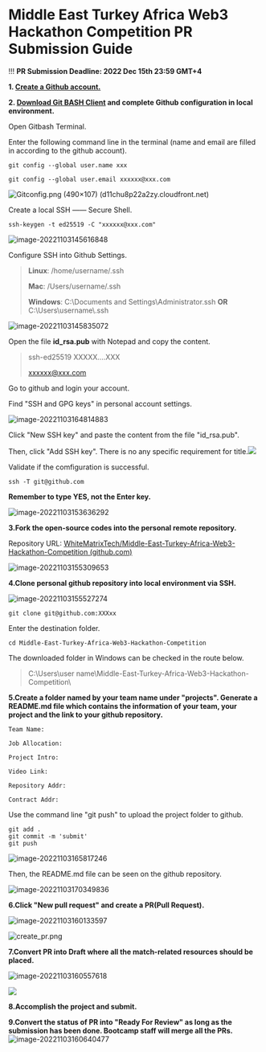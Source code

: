 # Middle East Turkey Africa Web3 Hackathon Competition PR Submission Guide

!!!  **PR Submission Deadline: 2022 Dec 15th 23:59 GMT+4**

**1. [Create a Github account.](https://github.com/)**

**2. [Download Git BASH Client](https://gitforwindows.org/) and complete Github configuration in local environment.**

   Open Gitbash Terminal.

   Enter the following command line in the terminal (name and email are filled in according to the github account).

    git config --global user.name xxx
       
    git config --global user.email xxxxxx@xxx.com

![Gitconfig.png (490×107) (d11chu8p22a2zy.cloudfront.net)](https://d11chu8p22a2zy.cloudfront.net/Middle-East-Turkey-Africa-Web3-Hackathon-Competition/Gitconfig.png)

   Create a local SSH —— Secure Shell.

    ssh-keygen -t ed25519 -C "xxxxxx@xxx.com"
![image-20221103145616848](https://d11chu8p22a2zy.cloudfront.net/Middle-East-Turkey-Africa-Web3-Hackathon-Competition/image-20221103145616848.png)

   Configure SSH into Github Settings.

> **Linux**: /home/username/.ssh
>
> **Mac**:  /Users/username/.ssh
>
> **Windows**: C:\Documents and Settings\Administrator\.ssh **OR** C:\Users\username\\.ssh


![image-20221103145835072](https://d11chu8p22a2zy.cloudfront.net/Middle-East-Turkey-Africa-Web3-Hackathon-Competition/image-20221103145835072.png)


Open the file **id_rsa.pub** with Notepad and copy the content.
> ssh-ed25519 XXXXX....XXX
>
> xxxxxx@xxx.com

   Go to github and login your account.

   Find "SSH and GPG keys" in personal account settings.

![image-20221103164814883](https://d11chu8p22a2zy.cloudfront.net/Middle-East-Turkey-Africa-Web3-Hackathon-Competition/image-20221103164814883.png)

   Click "New SSH key" and paste the content from the file "id_rsa.pub". 

   Then, click "Add SSH key". There is no any specific requirement for title.![](https://d11chu8p22a2zy.cloudfront.net/SSH+and+GPG+keys.png)

Validate if the comfiguration is successful.

    ssh -T git@github.com

**Remember to type YES, not the Enter key.**

![image-20221103153636292](https://d11chu8p22a2zy.cloudfront.net/Middle-East-Turkey-Africa-Web3-Hackathon-Competition/image-20221103153636292.png)

**3.Fork the open-source codes into the personal remote repository.**

Repository URL: [WhiteMatrixTech/Middle-East-Turkey-Africa-Web3-Hackathon-Competition (github.com)](https://github.com/WhiteMatrixTech/Middle-East-Turkey-Africa-Web3-Hackathon-Competition)

![image-20221103155309653](https://d11chu8p22a2zy.cloudfront.net/Middle-East-Turkey-Africa-Web3-Hackathon-Competition/image-20221103155309653.png)

**4.Clone personal github repository into local environment via SSH.**

![image-20221103155527274](https://d11chu8p22a2zy.cloudfront.net/Middle-East-Turkey-Africa-Web3-Hackathon-Competition/image-20221103155527274.png)

    git clone git@github.com:XXXxx

  Enter the destination folder.

``` 
cd Middle-East-Turkey-Africa-Web3-Hackathon-Competition
```

  The downloaded folder in Windows can be checked in the route below.

> C:\Users\user name\Middle-East-Turkey-Africa-Web3-Hackathon-Competition\

**5.Create a folder named by your team name under "projects". Generate a README.md file which contains the information of your team, your project and the link to your github repository.**

	Team Name:
	
	Job Allocation:
	
	Project Intro:
	
	Video Link:
	
	Repository Addr:
	
	Contract Addr:

Use the command line "git push" to upload the project folder to github.

    git add .
    git commit -m 'submit'
    git push 

![image-20221103165817246](https://d11chu8p22a2zy.cloudfront.net/Middle-East-Turkey-Africa-Web3-Hackathon-Competition/image-20221103165817246.png)

  Then, the README.md file can be seen on the github repository.

![image-20221103170349836](https://d11chu8p22a2zy.cloudfront.net/Middle-East-Turkey-Africa-Web3-Hackathon-Competition/image-20221103170349836.png)

**6.Click "New pull request" and create a PR(Pull Request).**

![image-20221103160133597](https://d11chu8p22a2zy.cloudfront.net/Middle-East-Turkey-Africa-Web3-Hackathon-Competition/image-20221103160133597.png)

![create_pr.png](https://d11chu8p22a2zy.cloudfront.net/Middle-East-Turkey-Africa-Web3-Hackathon-Competition/create_pr.png)

**7.Convert PR into Draft where all the match-related resources should be placed.**

![image-20221103160557618](https://d11chu8p22a2zy.cloudfront.net/Middle-East-Turkey-Africa-Web3-Hackathon-Competition/image-20221103160557618.png)

![](	
https://d3f4u6mt7x0ttm.cloudfront.net/8237.png)

**8.Accomplish the project and submit.**

**9.Convert the status of PR into "Ready For Review" as long as the submission has been done. Bootcamp staff will merge all the PRs.**
![image-20221103160640477](https://d11chu8p22a2zy.cloudfront.net/Middle-East-Turkey-Africa-Web3-Hackathon-Competition/image-20221103160640477.png)

